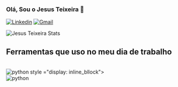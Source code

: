 ### Olá, Sou o Jesus Teixeira 👋

[![Linkedin](https://img.shields.io/badge/LinkedIn-0077B5?style=for-the-badge&logo=linkedin&logoColor=white)](www.linkedin.com/in/jesus-teixeira)
[![Gmail](https://img.shields.io/badge/Gmail-D14836?style=for-the-badge&logo=gmail&logoColor=white)](www.linkedin.com/in/jesus-teixeira)

![Jesus Teixeira Stats](https://github-readme-stats.vercel.app/api?username=Jesus-Teixeira-DS98&show_icons=true&theme=tokyonight)
                
## Ferramentas que uso no meu dia de trabalho 

<div style ="display: inline_bllock"><br/>
  <img aling ="center" alt="python" src = "https://img.shields.io/badge/Python-3776AB?style=for-the-badge&logo=python&logoColor=white" />
  style ="display: inline_bllock"><br/>
  <img aling ="center" alt="python" src = "https://img.shields.io/badge/MySQL-00000F?style=for-the-badge&logo=mysql&logoColor=white" />
</div>



<!--
**Jesus-Teixeira-DS98/Jesus-Teixeira-DS98** is a ✨ _special_ ✨ repository because its `README.md` (this file) appears on your GitHub profile.

Here are some ideas to get you started:

- 🔭 I’m currently working on ...
- 🌱 I’m currently learning ...
- 👯 I’m looking to collaborate on ...
- 🤔 I’m looking for help with ...
- 💬 Ask me about ...
- 📫 How to reach me: ...
- 😄 Pronouns: ...
- ⚡ Fun fact: ...
-->
